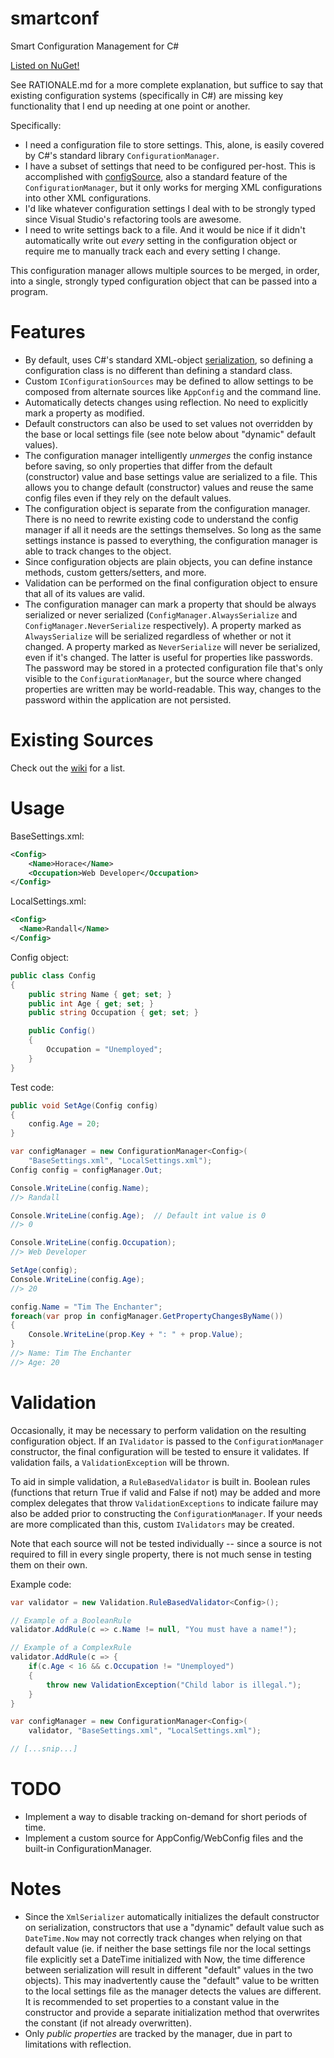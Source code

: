 smartconf
=========

Smart Configuration Management for C#

[Listed on NuGet!](http://nuget.org/packages/SmartConf/)

See RATIONALE.md for a more complete explanation, but suffice to say that
existing configuration systems (specifically in C#) are missing key
functionality that I end up needing at one point or another.

Specifically:

* I need a configuration file to store settings. This, alone, is easily covered by
    C#'s standard library `ConfigurationManager`.
* I have a subset of settings that need to be configured per-host. This is 
    accomplished with [configSource](http://blog.andreloker.de/post/2008/06/Keep-your-config-clean-with-external-config-files.aspx),
    also a standard feature of the `ConfigurationManager`, but it only
    works for merging XML configurations into other XML configurations.
* I'd like whatever configuration settings I deal with to be strongly
  typed since Visual Studio's refactoring tools are awesome.
* I need to write settings back to a file. And it would be nice if it
  didn't automatically write out *every* setting in the configuration object
  or require me to manually track each and every setting I change. 

This configuration manager allows multiple sources to be merged, in order, into a
single, strongly typed configuration object that can be passed into a program.


Features
========

* By default, uses C#'s standard XML-object [serialization](http://msdn.microsoft.com/en-us/library/system.xml.serialization.xmlserializer.aspx),
    so defining a configuration class is no different than defining a standard
    class.
* Custom `IConfigurationSources` may be defined to allow settings to be composed
    from alternate sources like `AppConfig` and the command line.
* Automatically detects changes using reflection. No need to explicitly mark a
    property as modified.
* Default constructors can also be used to set values not overridden by the
    base or local settings file (see note below about "dynamic"
    default values).
* The configuration manager intelligently *unmerges* the config instance
    before saving, so only properties that differ from the default
    (constructor) value and base settings value are serialized to a file.
    This allows you to change default (constructor) values and reuse the same
    config files even if they rely on the default values.
* The configuration object is separate from the configuration manager. There
    is no need to rewrite existing code to understand the config manager
    if all it needs are the settings themselves. So long as the same settings
    instance is passed to everything, the configuration manager is able to
    track changes to the object.
* Since configuration objects are plain objects, you can define instance
    methods, custom getters/setters, and more.
* Validation can be performed on the final configuration object to ensure that
    all of its values are valid.
* The configuration manager can mark a property that should be always
    serialized or never serialized (`ConfigManager.AlwaysSerialize` and
    `ConfigManager.NeverSerialize` respectively). A property marked as
    `AlwaysSerialize` will be serialized regardless of whether or not it
    changed. A property marked as `NeverSerialize` will never be serialized,
    even if it's changed. The latter is useful for properties like passwords. 
    The password may be stored in a protected configuration file that's only 
    visible to the `ConfigurationManager`, but the source where changed 
    properties are written may be world-readable. This way, changes to the
    password within the application are not persisted.

Existing Sources
================
Check out the [wiki](https://github.com/nemec/smartconf/wiki/Existing-Sources)
for a list.

Usage
=====

BaseSettings.xml:

```xml
<Config>
    <Name>Horace</Name>
    <Occupation>Web Developer</Occupation>
</Config>
```

LocalSettings.xml:

```xml
<Config>
  <Name>Randall</Name>
</Config>
```

Config object:

```csharp
public class Config
{
    public string Name { get; set; }
    public int Age { get; set; }
    public string Occupation { get; set; }

    public Config()
    {
        Occupation = "Unemployed";
    }
}
```

Test code:

```csharp
public void SetAge(Config config)
{
    config.Age = 20;
}

var configManager = new ConfigurationManager<Config>(
    "BaseSettings.xml", "LocalSettings.xml");
Config config = configManager.Out;

Console.WriteLine(config.Name);
//> Randall

Console.WriteLine(config.Age);  // Default int value is 0
//> 0

Console.WriteLine(config.Occupation);
//> Web Developer

SetAge(config);
Console.WriteLine(config.Age);
//> 20

config.Name = "Tim The Enchanter";
foreach(var prop in configManager.GetPropertyChangesByName())
{
    Console.WriteLine(prop.Key + ": " + prop.Value);
}
//> Name: Tim The Enchanter
//> Age: 20
```

Validation
==========

Occasionally, it may be necessary to perform validation on the resulting
configuration object. If an `IValidator` is passed to the `ConfigurationManager`
constructor, the final configuration will be tested to ensure it
validates. If validation fails, a `ValidationException` will be thrown.

To aid in simple validation, a `RuleBasedValidator` is built in. Boolean
rules (functions that return True if valid and False if not) may be added
and more complex delegates that throw `ValidationExceptions` to indicate
failure may also be added prior to constructing the `ConfigurationManager`.
If your needs are more complicated than this, custom `IValidators` may
be created.

Note that each source will not be tested individually -- since
a source is not required to fill in every single property, there is not
much sense in testing them on their own.

Example code:

```csharp
var validator = new Validation.RuleBasedValidator<Config>();

// Example of a BooleanRule
validator.AddRule(c => c.Name != null, "You must have a name!");

// Example of a ComplexRule
validator.AddRule(c => {
    if(c.Age < 16 && c.Occupation != "Unemployed")
    {
        throw new ValidationException("Child labor is illegal.");
    }
}

var configManager = new ConfigurationManager<Config>(
    validator, "BaseSettings.xml", "LocalSettings.xml");

// [...snip...]
```

TODO
====

* Implement a way to disable tracking on-demand for short periods of time.
* Implement a custom source for AppConfig/WebConfig files and the built-in
  ConfigurationManager.

Notes
=====

* Since the `XmlSerializer` automatically initializes the default constructor
    on serialization, constructors that use a "dynamic" default value such
    as `DateTime.Now` may not correctly track changes when relying on that
    default value (ie. if neither the base settings file nor the local
    settings file explicitly set a DateTime initialized with Now, the time
    difference between serialization will result in different "default"
    values in the two objects). This may inadvertently cause the "default"
    value to be written to the local settings file as the manager detects
    the values are different. It is recommended to set properties to a
    constant value in the constructor and provide a separate initialization
    method that overwrites the constant (if not already overwritten).
* Only *public properties* are tracked by the manager, due in part to
  limitations with reflection.
